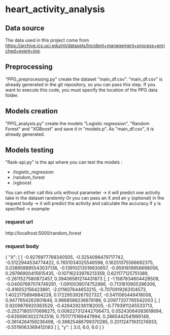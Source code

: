 # heart_activity_analysis

## Data source
The data used in this project come from https://archive.ics.uci.edu/ml/datasets/Incident+management+process+enriched+event+log.

## Preprocessing
"PPG_preprocessing.py" create the dataset "main_df.csv". "main_df.csv" is already generated in the git repository, so you can pass this step. If you want to execute this code, you must specify the location of the PPG data folder.

## Models creation
"PPG_analysis.py" create the models "Logistic regression", "Random Forest" and "XGBoost" and save it in "models.p". As "main_df.csv", it is already generated.

## Models testing
"flask-api.py" is the api where you can test the models :
  - /logistic_regression 
  - /random_forest
  - /xgboost

You can either call this urls without parameter 
  -> it will predict one activity take in the dataset randomly
Or you can pass an X and an y (optional) in the request body
  -> it will predict the activity and calculate the accuracy if y is specified
  -> example: 
### request url 
  http://localhost:5000/random_forest
### request body
{ "X": [ [ -0.9276977768340505, -0.3254098479717742, -0.5122944534774422, 0.7651034025546598, 0.16251075566692375, 0.038958895543037136, -0.13910213016630657, -0.9591819956698056, 0.29796900415615435, -0.10716233976213359, 0.621177125751389, -0.2611527580872457, 0.39406581274431873 ],
 [ -1.1587834604428509, -0.04007687074749291, -1.0910039074752886, -0.7131610905396306, -0.416052156423891, -2.011607644653215, -0.7070919263104573, 1.4022175894884228, 0.17229539267927327, -0.5411065449418008, 0.9477654262801848, 0.9668586236678186, 0.20977207765542003 ],
  [ 0.9209876920363529, -0.4264292361182005, -0.7793911245533713, -0.25271805170698275, 0.008227312442706473, 0.05243064083618694, -0.6356903022742516, 0.7511775169447994, 0.2865442541995149, -0.3614264159236498, -0.39825486799370285, 0.20112471931274933, -0.5519063368412083 ] 
 ], "y": [ 3.0,  6.0,  6.0  ] }
